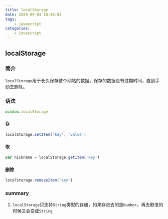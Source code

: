 ```yaml
---
title: localStorage
date: 2020-09-03 18:48:03
tags:
    - javascript
categories:
    - javascript
---
```


## localStorage

### 简介

`localStorage`用于长久保存整个网站的数据，保存的数据没有过期时间，直到手动去删除。

### 语法

```javascript
window.localStorage
```

#### 存

```javascript
localStorage.setItem('key', 'value')
```

#### 取

```javascript
var nickname = localStorage.getItem('key')
```

#### 删除

```javascript
localStorage.removeItem('key')
```

### summary

1. `localStorage`只支持`String`类型的存储，如果存进去的是`Number`，再去取值的时候又会变成`String`
